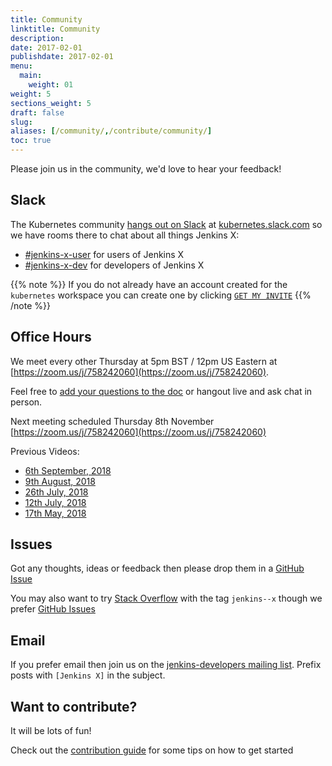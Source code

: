 ```yaml
---
title: Community
linktitle: Community
description: 
date: 2017-02-01
publishdate: 2017-02-01
menu:
  main:
    weight: 01
weight: 5
sections_weight: 5
draft: false
slug:
aliases: [/community/,/contribute/community/]
toc: true
---
```


Please join us in the community, we'd love to hear your feedback! 

## Slack

The Kubernetes community [hangs out on Slack](http://slack.k8s.io/) at [kubernetes.slack.com](https://kubernetes.slack.com/) so we have rooms there to chat about all things Jenkins X:

* [\#jenkins-x-user](https://kubernetes.slack.com/messages/C9MBGQJRH) for users of Jenkins X
* [\#jenkins-x-dev](https://kubernetes.slack.com/messages/C9LTHT2BB) for developers of Jenkins X

{{% note %}}
If you do not already have an account created for the `kubernetes` workspace you can create one by clicking [`GET MY INVITE`](http://slack.k8s.io/)
{{% /note %}}

## Office Hours

We meet every other Thursday at 5pm BST / 12pm US Eastern at [https://zoom.us/j/758242060](https://zoom.us/j/758242060). 

Feel free to  [add your questions to the doc](https://docs.google.com/document/d/1wHdBlZAN-ndPELuBoM5HBnYiQLvcz92-euXne2mKOEI/edit) or hangout live and ask chat in person.

Next meeting scheduled Thursday 8th November [https://zoom.us/j/758242060](https://zoom.us/j/758242060)

Previous Videos:

* [6th September, 2018](https://www.youtube.com/watch?v=2bl-3abyFe4)
* [9th August, 2018](https://www.youtube.com/watch?v=0NUtGVTBLto)
* [26th July, 2018](https://www.youtube.com/watch?v=Io3p7NurYqY&t)
* [12th July, 2018](https://www.youtube.com/watch?v=oqJ__akQj5I)
* [17th May, 2018](https://www.youtube.com/watch?v=bvStct7Cz5E)

## Issues

Got any thoughts, ideas or feedback then please drop them in a [GitHub Issue](https://github.com/jenkins-x/jx/issues/new)

You may also want to try [Stack Overflow](https://stackoverflow.com/questions/tagged/jenkins--x) with the tag `jenkins--x` though we prefer [GitHub Issues](https://github.com/jenkins-x/jx/issues)

## Email

If you prefer email then join us on the [jenkins-developers mailing list](https://groups.google.com/forum/#!forum/jenkinsci-dev). Prefix posts with `[Jenkins X]` in the subject.

## Want to contribute?

It will be lots of fun!

Check out the [contribution guide](/contribute/) for some tips on how to get started
